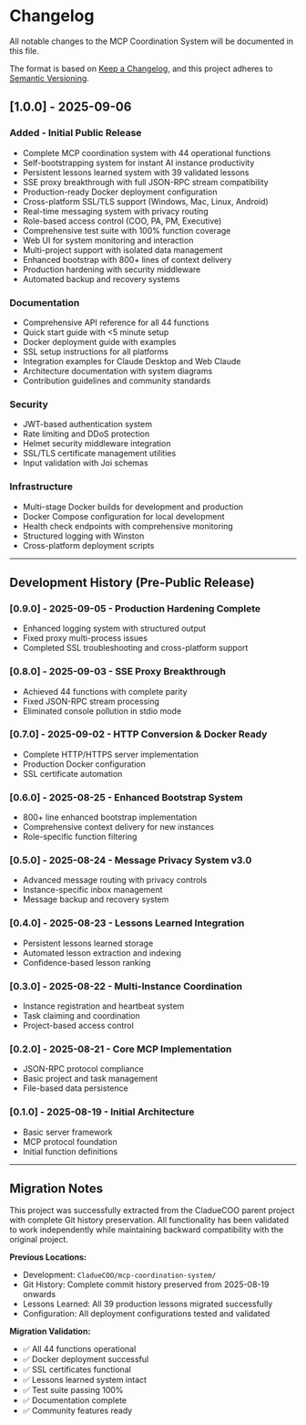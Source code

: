 # Changelog

All notable changes to the MCP Coordination System will be documented in this file.

The format is based on [Keep a Changelog](https://keepachangelog.com/en/1.0.0/),
and this project adheres to [Semantic Versioning](https://semver.org/spec/v2.0.0.html).

## [1.0.0] - 2025-09-06

### Added - Initial Public Release
- Complete MCP coordination system with 44 operational functions
- Self-bootstrapping system for instant AI instance productivity
- Persistent lessons learned system with 39 validated lessons
- SSE proxy breakthrough with full JSON-RPC stream compatibility
- Production-ready Docker deployment configuration
- Cross-platform SSL/TLS support (Windows, Mac, Linux, Android)
- Real-time messaging system with privacy routing
- Role-based access control (COO, PA, PM, Executive)
- Comprehensive test suite with 100% function coverage
- Web UI for system monitoring and interaction
- Multi-project support with isolated data management
- Enhanced bootstrap with 800+ lines of context delivery
- Production hardening with security middleware
- Automated backup and recovery systems

### Documentation
- Comprehensive API reference for all 44 functions
- Quick start guide with <5 minute setup
- Docker deployment guide with examples
- SSL setup instructions for all platforms
- Integration examples for Claude Desktop and Web Claude
- Architecture documentation with system diagrams
- Contribution guidelines and community standards

### Security
- JWT-based authentication system
- Rate limiting and DDoS protection
- Helmet security middleware integration
- SSL/TLS certificate management utilities
- Input validation with Joi schemas

### Infrastructure
- Multi-stage Docker builds for development and production
- Docker Compose configuration for local development
- Health check endpoints with comprehensive monitoring
- Structured logging with Winston
- Cross-platform deployment scripts

---

## Development History (Pre-Public Release)

### [0.9.0] - 2025-09-05 - Production Hardening Complete
- Enhanced logging system with structured output
- Fixed proxy multi-process issues
- Completed SSL troubleshooting and cross-platform support

### [0.8.0] - 2025-09-03 - SSE Proxy Breakthrough
- Achieved 44 functions with complete parity
- Fixed JSON-RPC stream processing
- Eliminated console pollution in stdio mode

### [0.7.0] - 2025-09-02 - HTTP Conversion & Docker Ready
- Complete HTTP/HTTPS server implementation
- Production Docker configuration
- SSL certificate automation

### [0.6.0] - 2025-08-25 - Enhanced Bootstrap System
- 800+ line enhanced bootstrap implementation
- Comprehensive context delivery for new instances
- Role-specific function filtering

### [0.5.0] - 2025-08-24 - Message Privacy System v3.0
- Advanced message routing with privacy controls
- Instance-specific inbox management
- Message backup and recovery system

### [0.4.0] - 2025-08-23 - Lessons Learned Integration
- Persistent lessons learned storage
- Automated lesson extraction and indexing
- Confidence-based lesson ranking

### [0.3.0] - 2025-08-22 - Multi-Instance Coordination
- Instance registration and heartbeat system
- Task claiming and coordination
- Project-based access control

### [0.2.0] - 2025-08-21 - Core MCP Implementation
- JSON-RPC protocol compliance
- Basic project and task management
- File-based data persistence

### [0.1.0] - 2025-08-19 - Initial Architecture
- Basic server framework
- MCP protocol foundation
- Initial function definitions

---

## Migration Notes

This project was successfully extracted from the CladueCOO parent project with complete Git history preservation. All functionality has been validated to work independently while maintaining backward compatibility with the original project.

**Previous Locations:**
- Development: `CladueCOO/mcp-coordination-system/`
- Git History: Complete commit history preserved from 2025-08-19 onwards
- Lessons Learned: All 39 production lessons migrated successfully
- Configuration: All deployment configurations tested and validated

**Migration Validation:**
- ✅ All 44 functions operational
- ✅ Docker deployment successful
- ✅ SSL certificates functional
- ✅ Lessons learned system intact
- ✅ Test suite passing 100%
- ✅ Documentation complete
- ✅ Community features ready